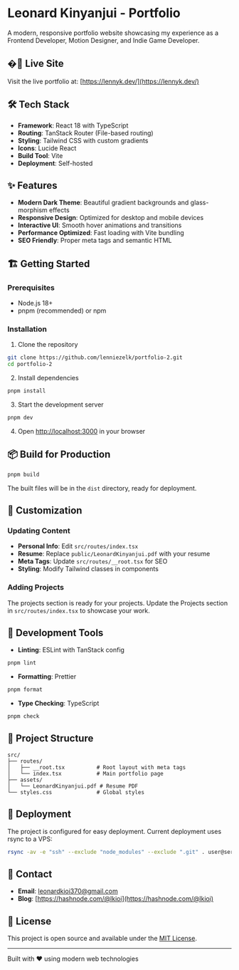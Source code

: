 # Leonard Kinyanjui - Portfolio

A modern, responsive portfolio website showcasing my experience as a Frontend Developer, Motion Designer, and Indie Game Developer.

## �🚀 Live Site

Visit the live portfolio at: [https://lennyk.dev/](https://lennyk.dev/)

## 🛠️ Tech Stack

- **Framework**: React 18 with TypeScript
- **Routing**: TanStack Router (File-based routing)
- **Styling**: Tailwind CSS with custom gradients
- **Icons**: Lucide React
- **Build Tool**: Vite
- **Deployment**: Self-hosted

## ✨ Features

- **Modern Dark Theme**: Beautiful gradient backgrounds and glass-morphism effects
- **Responsive Design**: Optimized for desktop and mobile devices
- **Interactive UI**: Smooth hover animations and transitions
- **Performance Optimized**: Fast loading with Vite bundling
- **SEO Friendly**: Proper meta tags and semantic HTML

## 🏗️ Getting Started

### Prerequisites

- Node.js 18+ 
- pnpm (recommended) or npm

### Installation

1. Clone the repository
```bash
git clone https://github.com/lenniezelk/portfolio-2.git
cd portfolio-2
```

2. Install dependencies
```bash
pnpm install
```

3. Start the development server
```bash
pnpm dev
```

4. Open [http://localhost:3000](http://localhost:3000) in your browser

## 📦 Build for Production

```bash
pnpm build
```

The built files will be in the `dist` directory, ready for deployment.

## 🎨 Customization

### Updating Content

- **Personal Info**: Edit `src/routes/index.tsx`
- **Resume**: Replace `public/LeonardKinyanjui.pdf` with your resume
- **Meta Tags**: Update `src/routes/__root.tsx` for SEO
- **Styling**: Modify Tailwind classes in components

### Adding Projects

The projects section is ready for your projects. Update the Projects section in `src/routes/index.tsx` to showcase your work.

## 🧪 Development Tools

- **Linting**: ESLint with TanStack config
```bash
pnpm lint
```

- **Formatting**: Prettier
```bash
pnpm format
```

- **Type Checking**: TypeScript
```bash
pnpm check
```

## 📁 Project Structure

```
src/
├── routes/
│   ├── __root.tsx          # Root layout with meta tags
│   └── index.tsx           # Main portfolio page
├── assets/
│   └── LeonardKinyanjui.pdf # Resume PDF
└── styles.css              # Global styles
```

## 🚀 Deployment

The project is configured for easy deployment. Current deployment uses rsync to a VPS:

```bash
rsync -av -e "ssh" --exclude "node_modules" --exclude ".git" . user@server:/path/to/deployment
```

## 📧 Contact

- **Email**: leonardkioi370@gmail.com
- **Blog**: [https://hashnode.com/@lkioi](https://hashnode.com/@lkioi)

## 📄 License

This project is open source and available under the [MIT License](LICENSE).

---

Built with ❤️ using modern web technologies

